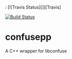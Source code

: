 : [![Travis Status][]][Travis] 

[![Build Status](https://travis-ci.org/DevCodeOne/confusepp.svg?branch=master)](https://travis-ci.org/DevCodeOne/confusepp)

# confusepp

A C++ wrapper for libconfuse
